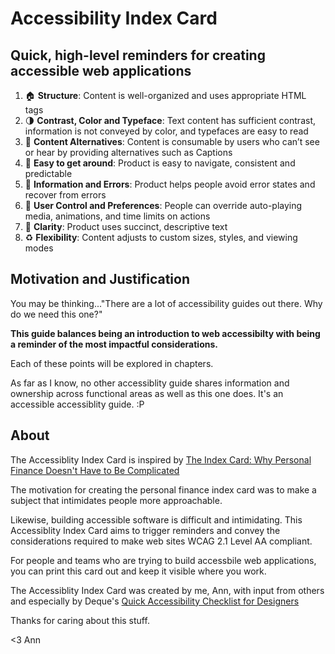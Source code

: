 # Accessibility Index Card
## Quick, high-level reminders for creating accessible web applications

1. 🏠 **Structure**: Content is well-organized and uses appropriate HTML tags
2. 🌗 **Contrast, Color and Typeface**: Text content has sufficient contrast, information is not conveyed by color, and typefaces are easy to read
3. 💬 **Content Alternatives**: Content is consumable by users who can’t see or hear by providing alternatives such as Captions
4. 🚌 **Easy to get around**: Product is easy to navigate, consistent and predictable
5. 🚨 **Information and Errors**: Product helps people avoid error states and recover from errors
6. 💪 **User Control and Preferences**: People can override auto-playing media, animations, and time limits on actions
7. 📝 **Clarity**: Product uses succinct, descriptive text
8. ♻️ **Flexibility**: Content adjusts to custom sizes, styles, and viewing modes

## Motivation and Justification
You may be thinking..."There are a lot of accessibility guides out there. Why do we need this one?"

**This guide balances being an introduction to web accessibilty with being a reminder of the most impactful considerations.**

Each of these points will be explored in chapters.

As far as I know, no other accessiblity guide shares information and ownership across functional areas as well as this one does. It's an accessible accessiblity guide. :P


## About

The Accessiblity Index Card is inspired by [The Index Card: Why Personal Finance Doesn't Have to Be Complicated](https://en.wikipedia.org/wiki/The_Index_Card)

The motivation for creating the personal finance index card was to make a subject that intimidates people more approachable.

Likewise, building accessible software is difficult and intimidating. This Accessiblity Index Card aims to trigger reminders and convey the considerations required to make web sites WCAG 2.1 Level AA compliant.

For people and teams who are trying to build accessbile web applications, you can print this card out and keep it visible where you work.

The Accessiblity Index Card was created by me, Ann, with input from others and especially by Deque's [Quick Accessibility Checklist for Designers](https://accessibility.deque.com/quick-accessibility-checklist-designers-download)

Thanks for caring about this stuff.

<3
Ann
